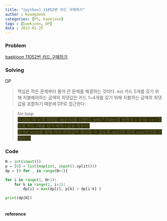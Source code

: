 ```yaml
---
title: "[python] 11052번 카드 구매하기"
author : keemgdeok
categories: [PS, baekjoon]
tags : [baekjoon, DP]
data : 2023-01-25
---
```



### Problem
[baekjoon 11052번 카드 구매하기](https://www.acmicpc.net/problem/11052)


### Solving 
DP
> 핵심은 작은 문제부터 풀어 큰 문제를 해결하는 것이다.
> ex\) 카드 5개를 갖기 위해 지불해야하는 금액의 최댓값은 카드 1~4개를 갖기 위해 지불하는 금액의 최댓값을 포함하기 때문에 DP로 접근한다.

> for loop  
> <span style="background-color:#333300">1\) p[k] 과 누적 최댓값 dp[i-k]를 더한다. why? index를 보면 k + (i-k) == i 이므로 카드 i개를 갖기 위한 i 값을 맞춘다. </span>  
> <span style="background-color:#333300">2\) for loop을 돌때 마다 최댓값이 갱신될 수 있도록 dp[i]와 함께 max연산을 수행한다.</span>

### Code
```py
N = int(input())
p = [0] + list(map(int, input().split()))
dp = [0 for _ in range(N+1)]

for i in range(1, N+1):
    for k in range(1, i+1):
        dp[i] = max(dp[i], p[k] + dp[i-k] ) 

print(dp[N])
        
```


#### reference
